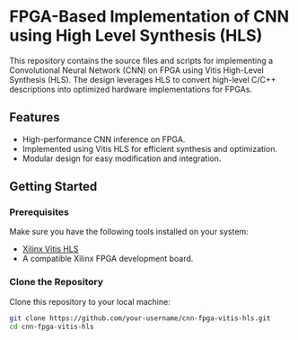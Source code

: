 # FPGA-Based Implementation of CNN using High Level Synthesis (HLS)

This repository contains the source files and scripts for implementing a Convolutional Neural Network (CNN) on FPGA using Vitis High-Level Synthesis (HLS). The design leverages HLS to convert high-level C/C++ descriptions into optimized hardware implementations for FPGAs.

## Features

- High-performance CNN inference on FPGA.
- Implemented using Vitis HLS for efficient synthesis and optimization.
- Modular design for easy modification and integration.

## Getting Started

### Prerequisites

Make sure you have the following tools installed on your system:

- [Xilinx Vitis HLS](https://www.xilinx.com/products/design-tools/vitis.html)
- A compatible Xilinx FPGA development board.

### Clone the Repository

Clone this repository to your local machine:

```bash
git clone https://github.com/your-username/cnn-fpga-vitis-hls.git
cd cnn-fpga-vitis-hls
